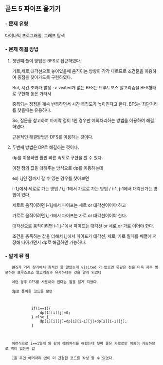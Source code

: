## 골드 5 파이프 옮기기


### - 문제 유형
 
  다이나믹 프로그래밍, 그래프 탐색

### - 문제 해결 방법

  1. 첫번째 풀이 방법은 BFS로 접근하였다.
 
     가로,세로,대각선으로 놓여있을때 움직이는 방향이 각각 다르므로 조건문을 이용하여 종점을 찾아가도록 구현하였다.

     But, 시간 초과가 발생 -> visited가 없는 BFS는 브루트포스 알고리즘을 BFS형태로 구현해 놓은 거라서

     중복되는 정점을 계속 반복하면서 시간 복잡도가 높아진다고 한다. BFS는 최단거리를 찾을때는 유용하다. 

     So, 질문을 참고하여 마지막 점이 1인 경우만 예외처리하는 방법을 이용하여 해결 하였다.

     근본적인 해결방법은 DFS를 이용하는 것이다.
     
  2. 두번째 방법은 DP로 해결하는 것이다.

     dp를 이용하면 훨씬 빠른 속도로 구현을 할 수 있다.

     이전 점의 값을 더해주는 방식으로 dp를 이용하는데

     ex) i,j인 점까지 갈 수 있는 경우를 찾아보면

     i-1,j에서 세로로 가는 방법  /  i,j-1에서 가로로 가는 방법  /  i-1, j-1에서 대각선가는 방법이 있다.

     세로로 움직이려면 i-1,j에서 파이프는 세로 or 대각선이어야 하고

     가로로 움직이려면 i,j-1에서 파이프는 가로 or 대각선이어야 한다.

     대각선으로 움직이려면 i-1,j-1에서 파이프는 대각선 or 세로 or 가로 이어야 한다.

     조건을 충족하는 값을 더해서 i,j에서 파이프가 대각선, 세로, 가로 일때를 배열에 저장해 나아가면서 dp로 해결하면 가능하다.

     

### - 알게 된 점

       BFS가 거리 찾기에서 최적인 줄 알았는데 visited 가 없으면 똑같은 점을 더욱 자주 방문하는 브루스포스 알고리즘과 유사하다는 것을 알게 되었다

       이런 경우 DFS를 사용해야 된다는 점을 알게 되었다.

       dp로 풀이한 코드를 보면

       

                if(i==1){
                    dp[1][i][j]=0;
                } else {
                    dp[1][i][j]=dp[1][i-1][j]+dp[2][i-1][j];
                }



       이런식으로 i==1일때 와 같이 예외처리를 해줬는데 첫째 줄은 가로로만 이동이 가능하므로 벽이 없는한 값 
       
       1을 주면 예외처리 없이 더 간결한 코드를 작성 할 수 있었다.
